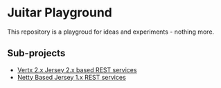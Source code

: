 Juitar Playground
=================
This repository is a playgroud for ideas and experiments - nothing more.

## Sub-projects
+ [Vertx 2.x Jersey 2.x based REST services](https://github.com/sha1n/juitar-playground/tree/master/vertx)
+ [Netty Based Jersey 1.x REST services](https://github.com/sha1n/juitar-playground/tree/master/netty)
